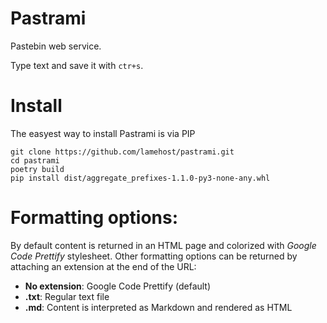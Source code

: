 # Pastrami
Pastebin web service.  

Type text and save it with `ctr+s`.

# Install
The easyest way to install Pastrami is via PIP
```
git clone https://github.com/lamehost/pastrami.git
cd pastrami
poetry build
pip install dist/aggregate_prefixes-1.1.0-py3-none-any.whl
```

# Formatting options:
By default content is returned in an HTML page and colorized with *Google Code Prettify* stylesheet. Other formatting options can be returned by attaching an extension at the end of the URL:
 - **No extension**: Google Code Prettify (default)
 - **.txt**: Regular text file
 - **.md**: Content is interpreted as Markdown and rendered as HTML
